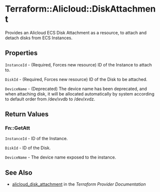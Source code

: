 # Terraform::Alicloud::DiskAttachment

Provides an Alicloud ECS Disk Attachment as a resource, to attach and detach disks from ECS Instances.

## Properties

`InstanceId` - (Required, Forces new resource) ID of the Instance to attach to.

`DiskId` - (Required, Forces new resource) ID of the Disk to be attached.

`DeviceName` - (Deprecated) The device name has been deprecated, and when attaching disk, it will be allocated automatically by system according to default order from /dev/xvdb to /dev/xvdz.


## Return Values

### Fn::GetAtt

`InstanceId` - ID of the Instance.

`DiskId` - ID of the Disk.

`DeviceName` - The device name exposed to the instance.

## See Also

* [alicloud_disk_attachment](https://www.terraform.io/docs/providers/alicloud/r/disk_attachment.html) in the _Terraform Provider Documentation_